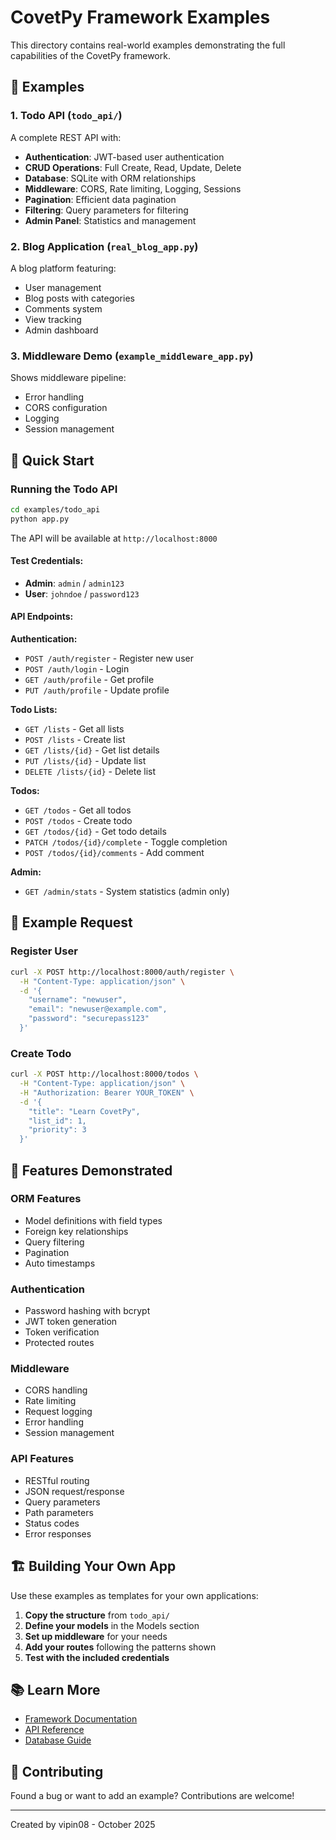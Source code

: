 # CovetPy Framework Examples

This directory contains real-world examples demonstrating the full capabilities of the CovetPy framework.

## 📁 Examples

### 1. Todo API (`todo_api/`)
A complete REST API with:
- **Authentication**: JWT-based user authentication
- **CRUD Operations**: Full Create, Read, Update, Delete
- **Database**: SQLite with ORM relationships
- **Middleware**: CORS, Rate limiting, Logging, Sessions
- **Pagination**: Efficient data pagination
- **Filtering**: Query parameters for filtering
- **Admin Panel**: Statistics and management

### 2. Blog Application (`real_blog_app.py`)
A blog platform featuring:
- User management
- Blog posts with categories
- Comments system
- View tracking
- Admin dashboard

### 3. Middleware Demo (`example_middleware_app.py`)
Shows middleware pipeline:
- Error handling
- CORS configuration
- Logging
- Session management

## 🚀 Quick Start

### Running the Todo API

```bash
cd examples/todo_api
python app.py
```

The API will be available at `http://localhost:8000`

#### Test Credentials:
- **Admin**: `admin` / `admin123`
- **User**: `johndoe` / `password123`

#### API Endpoints:

**Authentication:**
- `POST /auth/register` - Register new user
- `POST /auth/login` - Login
- `GET /auth/profile` - Get profile
- `PUT /auth/profile` - Update profile

**Todo Lists:**
- `GET /lists` - Get all lists
- `POST /lists` - Create list
- `GET /lists/{id}` - Get list details
- `PUT /lists/{id}` - Update list
- `DELETE /lists/{id}` - Delete list

**Todos:**
- `GET /todos` - Get all todos
- `POST /todos` - Create todo
- `GET /todos/{id}` - Get todo details
- `PATCH /todos/{id}/complete` - Toggle completion
- `POST /todos/{id}/comments` - Add comment

**Admin:**
- `GET /admin/stats` - System statistics (admin only)

## 📝 Example Request

### Register User
```bash
curl -X POST http://localhost:8000/auth/register \
  -H "Content-Type: application/json" \
  -d '{
    "username": "newuser",
    "email": "newuser@example.com",
    "password": "securepass123"
  }'
```

### Create Todo
```bash
curl -X POST http://localhost:8000/todos \
  -H "Content-Type: application/json" \
  -H "Authorization: Bearer YOUR_TOKEN" \
  -d '{
    "title": "Learn CovetPy",
    "list_id": 1,
    "priority": 3
  }'
```

## 🔧 Features Demonstrated

### ORM Features
- Model definitions with field types
- Foreign key relationships
- Query filtering
- Pagination
- Auto timestamps

### Authentication
- Password hashing with bcrypt
- JWT token generation
- Token verification
- Protected routes

### Middleware
- CORS handling
- Rate limiting
- Request logging
- Error handling
- Session management

### API Features
- RESTful routing
- JSON request/response
- Query parameters
- Path parameters
- Status codes
- Error responses

## 🏗️ Building Your Own App

Use these examples as templates for your own applications:

1. **Copy the structure** from `todo_api/`
2. **Define your models** in the Models section
3. **Set up middleware** for your needs
4. **Add your routes** following the patterns shown
5. **Test with the included credentials**

## 📚 Learn More

- [Framework Documentation](../docs/)
- [API Reference](../docs/API_DOCUMENTATION_GUIDE.md)
- [Database Guide](../docs/DATABASE_QUICK_START.md)

## 🤝 Contributing

Found a bug or want to add an example? Contributions are welcome!

---
Created by vipin08 - October 2025